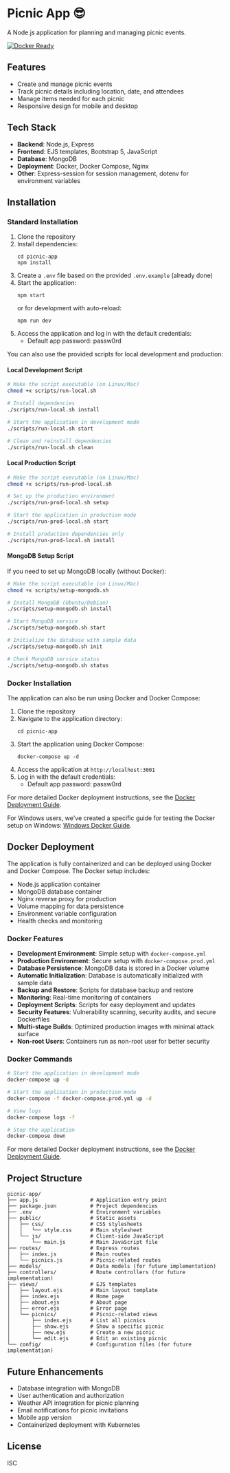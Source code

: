# Picnic App 😎

A Node.js application for planning and managing picnic events.

[![Docker Ready](https://img.shields.io/badge/docker-ready-blue.svg)](https://docs.docker.com/)

## Features

- Create and manage picnic events
- Track picnic details including location, date, and attendees
- Manage items needed for each picnic
- Responsive design for mobile and desktop

## Tech Stack

- **Backend**: Node.js, Express
- **Frontend**: EJS templates, Bootstrap 5, JavaScript
- **Database**: MongoDB
- **Deployment**: Docker, Docker Compose, Nginx
- **Other**: Express-session for session management, dotenv for environment variables

## Installation

### Standard Installation

1. Clone the repository
2. Install dependencies:
   ```
   cd picnic-app
   npm install
   ```
3. Create a `.env` file based on the provided `.env.example` (already done)
4. Start the application:
   ```
   npm start
   ```
   or for development with auto-reload:
   ```
   npm run dev
   ```
5. Access the application and log in with the default credentials:
   - Default app password: passw0rd

You can also use the provided scripts for local development and production:

#### Local Development Script

```bash
# Make the script executable (on Linux/Mac)
chmod +x scripts/run-local.sh

# Install dependencies
./scripts/run-local.sh install

# Start the application in development mode
./scripts/run-local.sh start

# Clean and reinstall dependencies
./scripts/run-local.sh clean
```

#### Local Production Script

```bash
# Make the script executable (on Linux/Mac)
chmod +x scripts/run-prod-local.sh

# Set up the production environment
./scripts/run-prod-local.sh setup

# Start the application in production mode
./scripts/run-prod-local.sh start

# Install production dependencies only
./scripts/run-prod-local.sh install
```

#### MongoDB Setup Script

If you need to set up MongoDB locally (without Docker):

```bash
# Make the script executable (on Linux/Mac)
chmod +x scripts/setup-mongodb.sh

# Install MongoDB (Ubuntu/Debian)
./scripts/setup-mongodb.sh install

# Start MongoDB service
./scripts/setup-mongodb.sh start

# Initialize the database with sample data
./scripts/setup-mongodb.sh init

# Check MongoDB service status
./scripts/setup-mongodb.sh status
```

### Docker Installation

The application can also be run using Docker and Docker Compose:

1. Clone the repository
2. Navigate to the application directory:
   ```
   cd picnic-app
   ```
3. Start the application using Docker Compose:
   ```
   docker-compose up -d
   ```
4. Access the application at `http://localhost:3001`
5. Log in with the default credentials:
   - Default app password: passw0rd

For more detailed Docker deployment instructions, see the [Docker Deployment Guide](DOCKER.md).

For Windows users, we've created a specific guide for testing the Docker setup on Windows: [Windows Docker Guide](WINDOWS-DOCKER-GUIDE.md).

## Docker Deployment

The application is fully containerized and can be deployed using Docker and Docker Compose. The Docker setup includes:

- Node.js application container
- MongoDB database container
- Nginx reverse proxy for production
- Volume mapping for data persistence
- Environment variable configuration
- Health checks and monitoring

### Docker Features

- **Development Environment**: Simple setup with `docker-compose.yml`
- **Production Environment**: Secure setup with `docker-compose.prod.yml`
- **Database Persistence**: MongoDB data is stored in a Docker volume
- **Automatic Initialization**: Database is automatically initialized with sample data
- **Backup and Restore**: Scripts for database backup and restore
- **Monitoring**: Real-time monitoring of containers
- **Deployment Scripts**: Scripts for easy deployment and updates
- **Security Features**: Vulnerability scanning, security audits, and secure Dockerfiles
- **Multi-stage Builds**: Optimized production images with minimal attack surface
- **Non-root Users**: Containers run as non-root user for better security

### Docker Commands

```bash
# Start the application in development mode
docker-compose up -d

# Start the application in production mode
docker-compose -f docker-compose.prod.yml up -d

# View logs
docker-compose logs -f

# Stop the application
docker-compose down
```

For more detailed Docker deployment instructions, see the [Docker Deployment Guide](DOCKER.md).

## Project Structure

```
picnic-app/
├── app.js                 # Application entry point
├── package.json           # Project dependencies
├── .env                   # Environment variables
├── public/                # Static assets
│   ├── css/               # CSS stylesheets
│   │   └── style.css      # Main stylesheet
│   └── js/                # Client-side JavaScript
│       └── main.js        # Main JavaScript file
├── routes/                # Express routes
│   ├── index.js           # Main routes
│   └── picnics.js         # Picnic-related routes
├── models/                # Data models (for future implementation)
├── controllers/           # Route controllers (for future implementation)
├── views/                 # EJS templates
│   ├── layout.ejs         # Main layout template
│   ├── index.ejs          # Home page
│   ├── about.ejs          # About page
│   ├── error.ejs          # Error page
│   └── picnics/           # Picnic-related views
│       ├── index.ejs      # List all picnics
│       ├── show.ejs       # Show a specific picnic
│       ├── new.ejs        # Create a new picnic
│       └── edit.ejs       # Edit an existing picnic
└── config/                # Configuration files (for future implementation)
```

## Future Enhancements

- Database integration with MongoDB
- User authentication and authorization
- Weather API integration for picnic planning
- Email notifications for picnic invitations
- Mobile app version
- Containerized deployment with Kubernetes

## License

ISC
